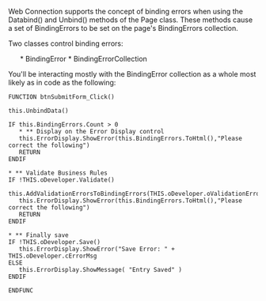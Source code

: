 ﻿Web Connection supports the concept of binding errors when using the Databind() and Unbind() methods of the Page class. These methods cause a set of BindingErrors to be set on the page's BindingErrors collection.

Two classes control binding errors:

<ul>
* BindingError
* BindingErrorCollection
</ul>

You'll be interacting mostly with the BindingError collection as a whole most likely as in code as the following:

```foxpro
FUNCTION btnSubmitForm_Click()

this.UnbindData()

IF this.BindingErrors.Count > 0
   * ** Display on the Error Display control
   this.ErrorDisplay.ShowError(this.BindingErrors.ToHtml(),"Please correct the following")
   RETURN
ENDIF

* ** Validate Business Rules
IF !THIS.oDeveloper.Validate()
   this.AddValidationErrorsToBindingErrors(THIS.oDeveloper.oValidationErrors)
   this.ErrorDisplay.ShowError(this.BindingErrors.ToHtml(),"Please correct the following")
   RETURN
ENDIF

* ** Finally save
IF !THIS.oDeveloper.Save()
   this.ErrorDisplay.ShowError("Save Error: " + THIS.oDeveloper.cErrorMsg
ELSE
   this.ErrorDisplay.ShowMessage( "Entry Saved" )
ENDIF    

ENDFUNC
```